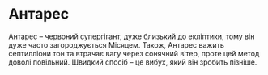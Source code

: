 # Антарес

Антарес – червоний супергігант, дуже близький до екліптики, тому він дуже часто
загороджується Місяцем. Також, Антарес важить септилліони тон та втрачає вагу
через сонячний вітер, проте цей метод доволі повільний. Швидкий спосіб – це
вибух, який він зробить пізніше.
